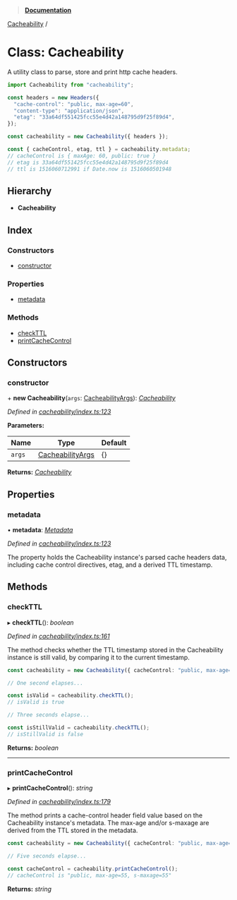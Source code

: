 > **[Documentation](../README.md)**

[Cacheability](cacheability.md) /

# Class: Cacheability

A utility class to parse, store and print http cache headers.

```typescript
import Cacheability from "cacheability";

const headers = new Headers({
  "cache-control": "public, max-age=60",
  "content-type": "application/json",
  "etag": "33a64df551425fcc55e4d42a148795d9f25f89d4",
});

const cacheability = new Cacheability({ headers });

const { cacheControl, etag, ttl } = cacheability.metadata;
// cacheControl is { maxAge: 60, public: true }
// etag is 33a64df551425fcc55e4d42a148795d9f25f89d4
// ttl is 1516060712991 if Date.now is 1516060501948
```

## Hierarchy

* **Cacheability**

## Index

### Constructors

* [constructor](cacheability.md#constructor)

### Properties

* [metadata](cacheability.md#metadata)

### Methods

* [checkTTL](cacheability.md#checkttl)
* [printCacheControl](cacheability.md#printcachecontrol)

## Constructors

###  constructor

\+ **new Cacheability**(`args`: [CacheabilityArgs](../interfaces/cacheabilityargs.md)): *[Cacheability](cacheability.md)*

*Defined in [cacheability/index.ts:123](https://github.com/bad-batch/cacheability/blob/7322431/src/cacheability/index.ts#L123)*

**Parameters:**

Name | Type | Default |
------ | ------ | ------ |
`args` | [CacheabilityArgs](../interfaces/cacheabilityargs.md) |  {} |

**Returns:** *[Cacheability](cacheability.md)*

## Properties

###  metadata

• **metadata**: *[Metadata](../interfaces/metadata.md)*

*Defined in [cacheability/index.ts:123](https://github.com/bad-batch/cacheability/blob/7322431/src/cacheability/index.ts#L123)*

The property holds the Cacheability instance's parsed cache
headers data, including cache control directives, etag, and
a derived TTL timestamp.

## Methods

###  checkTTL

▸ **checkTTL**(): *boolean*

*Defined in [cacheability/index.ts:161](https://github.com/bad-batch/cacheability/blob/7322431/src/cacheability/index.ts#L161)*

The method checks whether the TTL timestamp stored in the Cacheability
instance is still valid, by comparing it to the current timestamp.

```typescript
const cacheability = new Cacheability({ cacheControl: "public, max-age=3" });

// One second elapses...

const isValid = cacheability.checkTTL();
// isValid is true

// Three seconds elapse...

const isStillValid = cacheability.checkTTL();
// isStillValid is false
```

**Returns:** *boolean*

___

###  printCacheControl

▸ **printCacheControl**(): *string*

*Defined in [cacheability/index.ts:179](https://github.com/bad-batch/cacheability/blob/7322431/src/cacheability/index.ts#L179)*

The method prints a cache-control header field value based on
the Cacheability instance's metadata. The max-age and/or s-maxage
are derived from the TTL stored in the metadata.

```typescript
const cacheability = new Cacheability({ cacheControl: "public, max-age=60, s-maxage=60" });

// Five seconds elapse...

const cacheControl = cacheability.printCacheControl();
// cacheControl is "public, max-age=55, s-maxage=55"
```

**Returns:** *string*